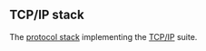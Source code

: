 ## TCP/IP stack

<p class="c8"><span>The </span><span class="c2"><a class="c3" href="#h.6ik2cef0ipsr">protocol stack</a></span><span>&nbsp;implementing the </span><span class="c2"><a class="c3" href="#h.txn6vkany9z9">TCP/IP</a></span><span class="c0">&nbsp;suite.</span></p>

